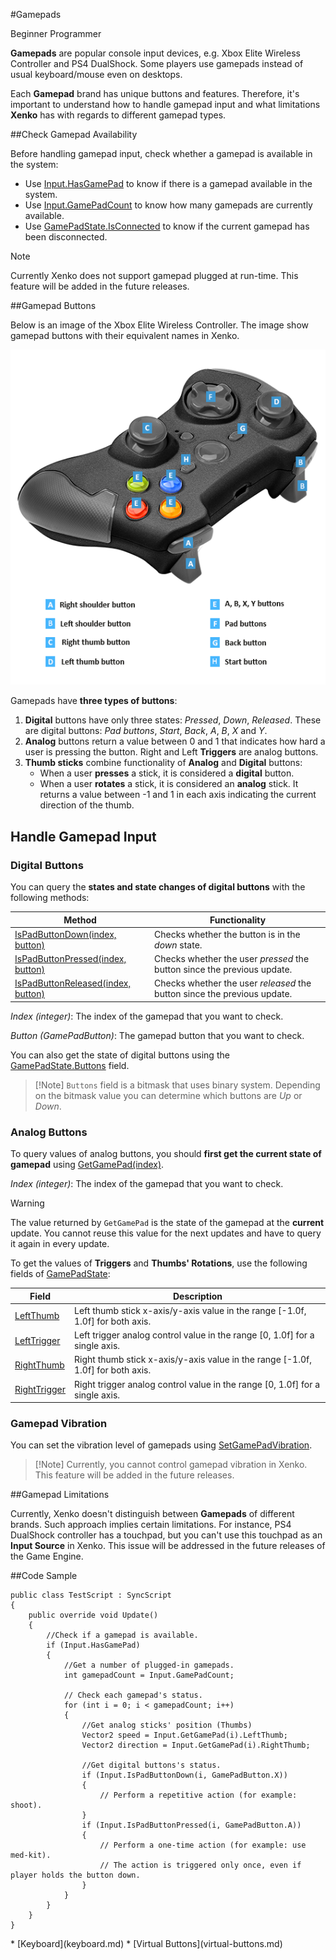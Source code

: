 #Gamepads

<span class="label label-doc-level">Beginner</span>
<span class="label label-doc-audience">Programmer</span>

**Gamepads** are popular console input devices, e.g. Xbox Elite Wireless Controller and PS4 DualShock.
Some players use gamepads instead of usual keyboard/mouse even on desktops.

Each **Gamepad** brand has unique buttons and features. Therefore, it's important to understand how to handle gamepad input and what limitations **Xenko** has with regards to different gamepad types.

##Check Gamepad Availability

Before handling gamepad input, check whether a gamepad is available in the system:

* Use [Input.HasGamePad](xref="SiliconStudio.Xenko.Input.InputManager.HasGamePad") to know if there is a gamepad available in the system.
* Use [Input.GamePadCount](xref="SiliconStudio.Xenko.Input.InputManager.GamePadCount") to know how many gamepads are currently available.
* Use [GamePadState.IsConnected](xref="SiliconStudio.Xenko.Input.GamePadState.IsConnected") to know if the current gamepad has been disconnected.

> [!Note] 
> Currently Xenko does not support gamepad plugged at run-time. This feature will be added in the future releases.

##Gamepad Buttons

Below is an image of the Xbox Elite Wireless Controller.
The image show gamepad buttons with their equivalent names in Xenko.

![Xbox Gamepad](media/input-gamepad-standard-gamepad.png)

Gamepads have **three types of buttons**:
1. **Digital** buttons have only three states: _Pressed_, _Down_, _Released_. 
These are digital buttons: _Pad buttons_, _Start_, _Back_, _A_, _B_, _X_ and _Y_.
2. **Analog** buttons return a value between 0 and 1 that indicates how hard a user is pressing the button. 
Right and Left **Triggers** are analog buttons. 
3. **Thumb sticks** combine functionality of **Analog** and **Digital** buttons:
    * When a user **presses** a stick, it is considered a **digital** button.
    * When a user **rotates** a stick, it is considered an **analog** stick. It returns a value between -1 and 1 in each axis indicating the current direction of the thumb.

## Handle Gamepad Input

### Digital Buttons

You can query the **states and state changes of digital buttons** with the following methods:

| Method | Functionality |
|----|----|
| [IsPadButtonDown(index, button)](xref="SiliconStudio.Xenko.Input.InputManager.IsPadButtonDown.System.Int32") | Checks whether the button is in the _down_ state. |
| [IsPadButtonPressed(index, button)](xref="SiliconStudio.Xenko.Input.InputManager.IsPadButtonPressed.System.Int32") | Checks whether the user _pressed_ the button since the previous update. |
| [IsPadButtonReleased(index, button)](xref="SiliconStudio.Xenko.Input.InputManager.IsPadButtonReleased.System.Int32") | Checks whether the user _released_ the button since the previous update. |

_Index (integer)_: The index of the gamepad that you want to check.

_Button (GamePadButton)_: The gamepad button that you want to check.

You can also get the state of digital buttons using the [GamePadState.Buttons](xref="SiliconStudio.Xenko.Input.GamePadState.Buttons") field.

> [!Note] ``Buttons`` field is a bitmask that uses binary system.
> Depending on the bitmask value you can determine which buttons are _Up_ or _Down_.

### Analog Buttons

To query values of analog buttons, you should **first get the current state of gamepad** using 
[GetGamePad(index)](xref="SiliconStudio.Xenko.Input.InputManager.GetGamePad.System.Int32").

_Index (integer)_: The index of the gamepad that you want to check.

> [!WARNING]
> The value returned by ``GetGamePad`` is the state of the gamepad at the **current** update.
> You cannot reuse this value for the next updates and have to query it again in every update.

To get the values of **Triggers** and **Thumbs' Rotations**, use the following fields of 
[GamePadState](xref="SiliconStudio.Xenko.Input.GamePadState"):

| Field | Description |
|----|----|
| [LeftThumb](xref="SiliconStudio.Xenko.Input.GamePadState.LeftThumb) | Left thumb stick x-axis/y-axis value in the range [-1.0f, 1.0f] for both axis. |
| [LeftTrigger](xref="SiliconStudio.Xenko.Input.GamePadState.LeftTrigger) | Left trigger analog control value in the range [0, 1.0f] for a single axis. |
| [RightThumb](xref="SiliconStudio.Xenko.Input.GamePadState.RightThumb) | Right thumb stick x-axis/y-axis value in the range [-1.0f, 1.0f] for both axis. |
| [RightTrigger](xref="SiliconStudio.Xenko.Input.GamePadState.RightTrigger) | Right trigger analog control value in the range [0, 1.0f] for a single axis. |

### Gamepad Vibration

You can set the vibration level of gamepads using 
[SetGamePadVibration](xref="SiliconStudio.Xenko.Input.InputManager.SetGamePadVibration.System.Int32.System.Single.System.Single").

> [!Note] Currently, you cannot control gamepad vibration in Xenko.
> This feature will be added in the future releases.

##Gamepad Limitations

Currently, Xenko doesn't distinguish between **Gamepads** of different brands. Such approach implies certain limitations.
For instance, PS4 DualShock controller has a touchpad, but you can't use this touchpad as an **Input Source** in Xenko.
This issue will be addressed in the future releases of the Game Engine.

##Code Sample

```
public class TestScript : SyncScript
{
	public override void Update()
	{   
		//Check if a gamepad is available.
		if (Input.HasGamePad)
		{
			//Get a number of plugged-in gamepads.
			int gamepadCount = Input.GamePadCount;
			
			// Check each gamepad's status.
			for (int i = 0; i < gamepadCount; i++)
			{
				//Get analog sticks' position (Thumbs)
				Vector2 speed = Input.GetGamePad(i).LeftThumb;
				Vector2 direction = Input.GetGamePad(i).RightThumb;

				//Get digital buttons's status.
				if (Input.IsPadButtonDown(i, GamePadButton.X))
				{
					// Perform a repetitive action (for example: shoot).
				}
				if (Input.IsPadButtonPressed(i, GamePadButton.A))
				{
					// Perform a one-time action (for example: use med-kit). 
					// The action is triggered only once, even if player holds the button down.
				}
			}
		}
	}
}
```

<div class="doc-relatedtopics">
* [Keyboard](keyboard.md)
* [Virtual Buttons](virtual-buttons.md)
</div>
